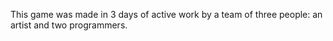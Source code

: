 This game was made in 3 days of active work by a team of three people: an artist and two programmers.
 
